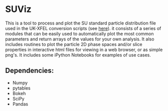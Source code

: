 # SUViz

This is a tool to process and plot the SU standard particle distribution file used in the UK-XFEL conversion scripts (see [here](https://github.com/UKFELs/FXFEL)). it consists of a series of modules that can be easily used to automatically plot the most common parameters and return arrays of the values for your own analysis. It also includes routines to plot the particle 2D phase spaces and/or slice properties in interactive html files for viewing in a web browser, or as simple png's. It includes some iPython Notebooks for examples of use cases.

## Dependencies:

 - Numpy
 - pytables
 - Bokeh
 - SciPy
 - Pandas
